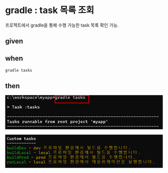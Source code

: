 # gradle : task 목록 조회

프로젝트에서 gradle을 통해 수행 가능한 task 목록 확인 가능.

## given

## when

```
gradle tasks
```

## then

![alt text](../../images/20241231_023547.png)

![alt text](../../images/20241231_023625.png)